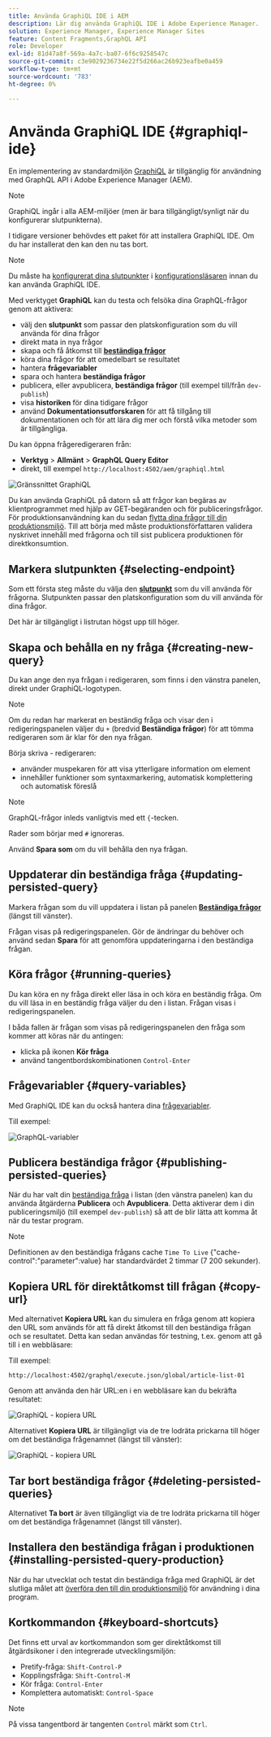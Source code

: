 ```yaml
---
title: Använda GraphiQL IDE i AEM
description: Lär dig använda GraphiQL IDE i Adobe Experience Manager.
solution: Experience Manager, Experience Manager Sites
feature: Content Fragments,GraphQL API
role: Developer
exl-id: 81d47a8f-569a-4a7c-ba07-6f6c9258547c
source-git-commit: c3e9029236734e22f5d266ac26b923eafbe0a459
workflow-type: tm+mt
source-wordcount: '783'
ht-degree: 0%

---
```


# Använda GraphiQL IDE {#graphiql-ide}

En implementering av standardmiljön [GraphiQL](https://graphql.org/learn/serving-over-http/#graphiql) är tillgänglig för användning med GraphQL API i Adobe Experience Manager (AEM).

>[!NOTE]
>
>GraphiQL ingår i alla AEM-miljöer (men är bara tillgängligt/synligt när du konfigurerar slutpunkterna).
>
>I tidigare versioner behövdes ett paket för att installera GraphiQL IDE. Om du har installerat den kan den nu tas bort.

>[!NOTE]
>Du måste ha [konfigurerat dina slutpunkter](/help/sites-developing/headless/graphql-api/graphql-endpoint.md) i [konfigurationsläsaren](/help/assets/content-fragments/content-fragments-configuration-browser.md) innan du kan använda GraphiQL IDE.

Med verktyget **GraphiQL** kan du testa och felsöka dina GraphQL-frågor genom att aktivera:

* välj den **slutpunkt** som passar den platskonfiguration som du vill använda för dina frågor
* direkt mata in nya frågor
* skapa och få åtkomst till **[beständiga frågor](/help/sites-developing/headless/graphql-api/persisted-queries.md)**
* köra dina frågor för att omedelbart se resultatet
* hantera **frågevariabler**
* spara och hantera **beständiga frågor**
* publicera, eller avpublicera, **beständiga frågor** (till exempel till/från `dev-publish`)
* visa **historiken** för dina tidigare frågor
* använd **Dokumentationsutforskaren** för att få tillgång till dokumentationen och för att lära dig mer och förstå vilka metoder som är tillgängliga.

Du kan öppna frågeredigeraren från:

* **Verktyg** > **Allmänt** > **GraphQL Query Editor**
* direkt, till exempel `http://localhost:4502/aem/graphiql.html`

![Gränssnittet GraphiQL](assets/cfm-graphiql-interface.png "Gränssnittet GraphiQL")

Du kan använda GraphiQL på datorn så att frågor kan begäras av klientprogrammet med hjälp av GET-begäranden och för publiceringsfrågor. För produktionsanvändning kan du sedan [flytta dina frågor till din produktionsmiljö](/help/sites-developing/headless/graphql-api/persisted-queries.md#transfer-persisted-query-production). Till att börja med måste produktionsförfattaren validera nyskrivet innehåll med frågorna och till sist publicera produktionen för direktkonsumtion.

## Markera slutpunkten {#selecting-endpoint}

Som ett första steg måste du välja den **[slutpunkt](/help/sites-developing/headless/graphql-api/graphql-endpoint.md)** som du vill använda för frågorna. Slutpunkten passar den platskonfiguration som du vill använda för dina frågor.

Det här är tillgängligt i listrutan högst upp till höger.

## Skapa och behålla en ny fråga {#creating-new-query}

Du kan ange den nya frågan i redigeraren, som finns i den vänstra panelen, direkt under GraphiQL-logotypen.

>[!NOTE]
>
>Om du redan har markerat en beständig fråga och visar den i redigeringspanelen väljer du `+` (bredvid **Beständiga frågor**) för att tömma redigeraren som är klar för den nya frågan.

Börja skriva - redigeraren:

* använder muspekaren för att visa ytterligare information om element
* innehåller funktioner som syntaxmarkering, automatisk komplettering och automatisk föreslå

>[!NOTE]
>
>GraphQL-frågor inleds vanligtvis med ett `{`-tecken.
>
>Rader som börjar med `#` ignoreras.

Använd **Spara som** om du vill behålla den nya frågan.

## Uppdaterar din beständiga fråga {#updating-persisted-query}

Markera frågan som du vill uppdatera i listan på panelen **[Beständiga frågor](/help/sites-developing/headless/graphql-api/persisted-queries.md)** (längst till vänster).

Frågan visas på redigeringspanelen. Gör de ändringar du behöver och använd sedan **Spara** för att genomföra uppdateringarna i den beständiga frågan.

## Köra frågor {#running-queries}

Du kan köra en ny fråga direkt eller läsa in och köra en beständig fråga. Om du vill läsa in en beständig fråga väljer du den i listan. Frågan visas i redigeringspanelen.

I båda fallen är frågan som visas på redigeringspanelen den fråga som kommer att köras när du antingen:

* klicka på ikonen **Kör fråga**
* använd tangentbordskombinationen `Control-Enter`

## Frågevariabler {#query-variables}

<!-- more details needed here? -->

Med GraphiQL IDE kan du också hantera dina [frågevariabler](/help/sites-developing/headless/graphql-api/graphql-api-content-fragments.md#graphql-variables).

Till exempel:

![GraphQL-variabler](assets/cfm-graphqlapi-03.png "GraphQL-variabler")

<!--
## Managing cache for your persisted queries {#managing-cache}

[Persisted queries](/help/headless/graphql-api/persisted-queries.md) are recommended as they can be cached at the dispatcher and CDN layers, ultimately improving the performance of the requesting client application. By default AEM will invalidate the Content Delivery Network (CDN) cache based on a default Time To Live (TTL).

>[!NOTE]
>
>Custom rewrite rules on the Dispatcher might override defaults from AEM publish. 
>
>In the case that you are sending TTL-based cache-control headers from the dispatcher, based on a location match pattern then, if necessary, you might want to exclude `/graphql/execute.json/*` from the matches.

Using GraphQL you can configure the HTTP Cache Headers  to control these parameters for your individual persisted query.

1. The **Headers** option is accessible via the three vertical dots to the right of the persisted query name (far left panel):

   ![Persisted Query HTTP Cache Headers](assets/cfm-graphqlapi-headers-01.png "Persisted Query HTTP Cache Headers")

1. Selecting this opens the **Cache Configuration** dialog box:

   ![Persisted Query HTTP Cache Header Settings](assets/cfm-graphqlapi-headers-02.png "Persisted Query HTTP Cache Header Settings")

1. Select the appropriate parameter, then adjust the value as required:

   * **cache-control** - **max-age**
     Caches can store this content for specified number of seconds. Typically this is the browser TTL (Time To Live).
   * **surrogate-control** - **s-maxage**
     Same as max-age but applies specifically to proxy caches.
   * **surrogate-control** - **stale-while-revalidate**
     Caches may continue to serve a cached response after it becomes stale, for up to the specified number of seconds.
   * **surrogate-control** - **stale-if-error**
     Caches may continue to serve a cached response if there is an origin error, for up to the specified number of seconds.

1. Select **Save** to persist the changes.
-->

## Publicera beständiga frågor {#publishing-persisted-queries}

När du har valt din [beständiga fråga](/help/sites-developing/headless/graphql-api/persisted-queries.md) i listan (den vänstra panelen) kan du använda åtgärderna **Publicera** och **Avpublicera**. Detta aktiverar dem i din publiceringsmiljö (till exempel `dev-publish`) så att de blir lätta att komma åt när du testar program.

>[!NOTE]
>
>Definitionen av den beständiga frågans cache `Time To Live` {&quot;cache-control&quot;:&quot;parameter&quot;:value} har standardvärdet 2 timmar (7 200 sekunder).

## Kopiera URL för direktåtkomst till frågan {#copy-url}

Med alternativet **Kopiera URL** kan du simulera en fråga genom att kopiera den URL som används för att få direkt åtkomst till den beständiga frågan och se resultatet. Detta kan sedan användas för testning, t.ex. genom att gå till i en webbläsare:

<!--
  >[!NOTE]
  >
  >The URL will need [encoding before using programmatically](/help/headless/graphql-api/persisted-queries.md#encoding-query-url).
  >
  >The target environment might need adjusting, depending on your requirements.
-->

Till exempel:

`http://localhost:4502/graphql/execute.json/global/article-list-01`

Genom att använda den här URL:en i en webbläsare kan du bekräfta resultatet:

![GraphiQL - kopiera URL](assets/cfm-graphiql-copy-url.png "GraphiQL - kopiera URL")

Alternativet **Kopiera URL** är tillgängligt via de tre lodräta prickarna till höger om det beständiga frågenamnet (längst till vänster):

![GraphiQL - kopiera URL](assets/cfm-graphiql-persisted-query-options.png "GraphiQL - kopiera URL")

## Tar bort beständiga frågor {#deleting-persisted-queries}

Alternativet **Ta bort** är även tillgängligt via de tre lodräta prickarna till höger om det beständiga frågenamnet (längst till vänster).

<!-- what happens if you try to delete something that is still published? -->


## Installera den beständiga frågan i produktionen {#installing-persisted-query-production}

När du har utvecklat och testat din beständiga fråga med GraphiQL är det slutliga målet att [överföra den till din produktionsmiljö](/help/sites-developing/headless/graphql-api/persisted-queries.md#transfer-persisted-query-production) för användning i dina program.

## Kortkommandon {#keyboard-shortcuts}

Det finns ett urval av kortkommandon som ger direktåtkomst till åtgärdsikoner i den integrerade utvecklingsmiljön:

* Pretify-fråga: `Shift-Control-P`
* Kopplingsfråga: `Shift-Control-M`
* Kör fråga: `Control-Enter`
* Komplettera automatiskt: `Control-Space`

>[!NOTE]
>
>På vissa tangentbord är tangenten `Control` märkt som `Ctrl`.

